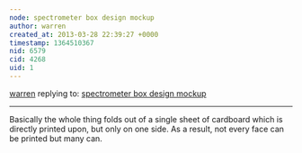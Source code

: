 ```yaml
---
node: spectrometer box design mockup
author: warren
created_at: 2013-03-28 22:39:27 +0000
timestamp: 1364510367
nid: 6579
cid: 4268
uid: 1
---
```




[warren](../profile/warren) replying to: [spectrometer box design mockup](../notes/liz/3-28-2013/spectrometer-box-design-mockup)

----
Basically the whole thing folds out of a single sheet of cardboard which is directly printed upon, but only on one side. As a result, not every face can be printed but many can. 